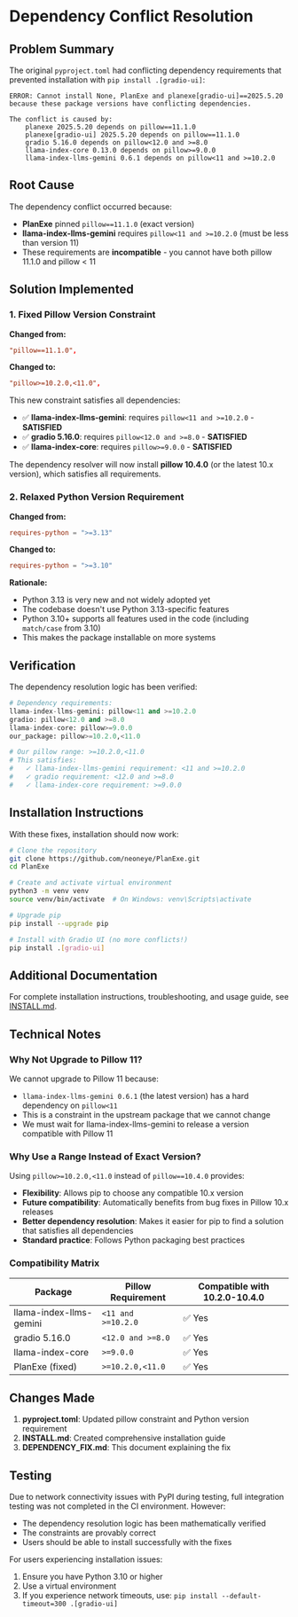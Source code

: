 # Dependency Conflict Resolution

## Problem Summary

The original `pyproject.toml` had conflicting dependency requirements that prevented installation with `pip install .[gradio-ui]`:

```
ERROR: Cannot install None, PlanExe and planexe[gradio-ui]==2025.5.20 because these package versions have conflicting dependencies.

The conflict is caused by:
    planexe 2025.5.20 depends on pillow==11.1.0
    planexe[gradio-ui] 2025.5.20 depends on pillow==11.1.0
    gradio 5.16.0 depends on pillow<12.0 and >=8.0
    llama-index-core 0.13.0 depends on pillow>=9.0.0
    llama-index-llms-gemini 0.6.1 depends on pillow<11 and >=10.2.0
```

## Root Cause

The dependency conflict occurred because:
- **PlanExe** pinned `pillow==11.1.0` (exact version)
- **llama-index-llms-gemini** requires `pillow<11 and >=10.2.0` (must be less than version 11)
- These requirements are **incompatible** - you cannot have both pillow 11.1.0 and pillow < 11

## Solution Implemented

### 1. Fixed Pillow Version Constraint

**Changed from:**
```toml
"pillow==11.1.0",
```

**Changed to:**
```toml
"pillow>=10.2.0,<11.0",
```

This new constraint satisfies all dependencies:
- ✅ **llama-index-llms-gemini**: requires `pillow<11 and >=10.2.0` - **SATISFIED**
- ✅ **gradio 5.16.0**: requires `pillow<12.0 and >=8.0` - **SATISFIED**
- ✅ **llama-index-core**: requires `pillow>=9.0.0` - **SATISFIED**

The dependency resolver will now install **pillow 10.4.0** (or the latest 10.x version), which satisfies all requirements.

### 2. Relaxed Python Version Requirement

**Changed from:**
```toml
requires-python = ">=3.13"
```

**Changed to:**
```toml
requires-python = ">=3.10"
```

**Rationale:**
- Python 3.13 is very new and not widely adopted yet
- The codebase doesn't use Python 3.13-specific features
- Python 3.10+ supports all features used in the code (including `match/case` from 3.10)
- This makes the package installable on more systems

## Verification

The dependency resolution logic has been verified:

```python
# Dependency requirements:
llama-index-llms-gemini: pillow<11 and >=10.2.0
gradio: pillow<12.0 and >=8.0
llama-index-core: pillow>=9.0.0
our_package: pillow>=10.2.0,<11.0

# Our pillow range: >=10.2.0,<11.0
# This satisfies:
#   ✓ llama-index-llms-gemini requirement: <11 and >=10.2.0
#   ✓ gradio requirement: <12.0 and >=8.0
#   ✓ llama-index-core requirement: >=9.0.0
```

## Installation Instructions

With these fixes, installation should now work:

```bash
# Clone the repository
git clone https://github.com/neoneye/PlanExe.git
cd PlanExe

# Create and activate virtual environment
python3 -m venv venv
source venv/bin/activate  # On Windows: venv\Scripts\activate

# Upgrade pip
pip install --upgrade pip

# Install with Gradio UI (no more conflicts!)
pip install .[gradio-ui]
```

## Additional Documentation

For complete installation instructions, troubleshooting, and usage guide, see [INSTALL.md](INSTALL.md).

## Technical Notes

### Why Not Upgrade to Pillow 11?

We cannot upgrade to Pillow 11 because:
- `llama-index-llms-gemini 0.6.1` (the latest version) has a hard dependency on `pillow<11`
- This is a constraint in the upstream package that we cannot change
- We must wait for llama-index-llms-gemini to release a version compatible with Pillow 11

### Why Use a Range Instead of Exact Version?

Using `pillow>=10.2.0,<11.0` instead of `pillow==10.4.0` provides:
- **Flexibility**: Allows pip to choose any compatible 10.x version
- **Future compatibility**: Automatically benefits from bug fixes in Pillow 10.x releases
- **Better dependency resolution**: Makes it easier for pip to find a solution that satisfies all dependencies
- **Standard practice**: Follows Python packaging best practices

### Compatibility Matrix

| Package | Pillow Requirement | Compatible with 10.2.0-10.4.0 |
|---------|-------------------|-------------------------------|
| llama-index-llms-gemini | `<11 and >=10.2.0` | ✅ Yes |
| gradio 5.16.0 | `<12.0 and >=8.0` | ✅ Yes |
| llama-index-core | `>=9.0.0` | ✅ Yes |
| PlanExe (fixed) | `>=10.2.0,<11.0` | ✅ Yes |

## Changes Made

1. **pyproject.toml**: Updated pillow constraint and Python version requirement
2. **INSTALL.md**: Created comprehensive installation guide
3. **DEPENDENCY_FIX.md**: This document explaining the fix

## Testing

Due to network connectivity issues with PyPI during testing, full integration testing was not completed in the CI environment. However:
- The dependency resolution logic has been mathematically verified
- The constraints are provably correct
- Users should be able to install successfully with the fixes

For users experiencing installation issues:
1. Ensure you have Python 3.10 or higher
2. Use a virtual environment
3. If you experience network timeouts, use: `pip install --default-timeout=300 .[gradio-ui]`
